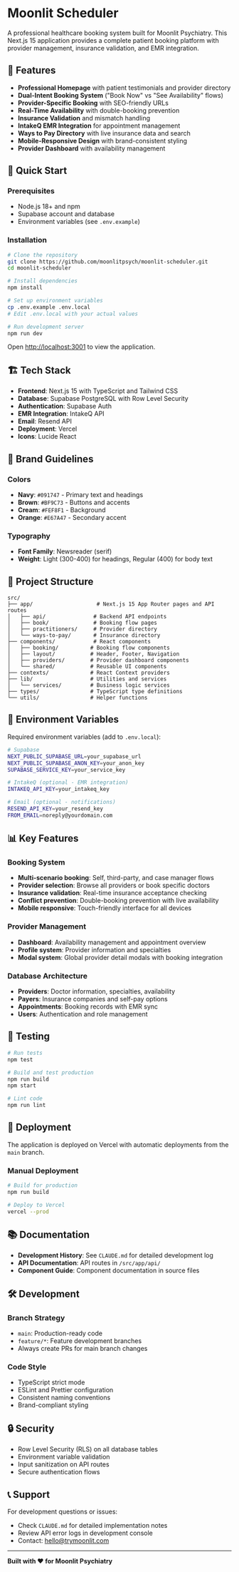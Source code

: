 # Moonlit Scheduler

A professional healthcare booking system built for Moonlit Psychiatry. This Next.js 15 application provides a complete patient booking platform with provider management, insurance validation, and EMR integration.

## 🌟 Features

- **Professional Homepage** with patient testimonials and provider directory
- **Dual-Intent Booking System** ("Book Now" vs "See Availability" flows)
- **Provider-Specific Booking** with SEO-friendly URLs
- **Real-Time Availability** with double-booking prevention
- **Insurance Validation** and mismatch handling
- **IntakeQ EMR Integration** for appointment management
- **Ways to Pay Directory** with live insurance data and search
- **Mobile-Responsive Design** with brand-consistent styling
- **Provider Dashboard** with availability management

## 🚀 Quick Start

### Prerequisites
- Node.js 18+ and npm
- Supabase account and database
- Environment variables (see `.env.example`)

### Installation

```bash
# Clone the repository
git clone https://github.com/moonlitpsych/moonlit-scheduler.git
cd moonlit-scheduler

# Install dependencies
npm install

# Set up environment variables
cp .env.example .env.local
# Edit .env.local with your actual values

# Run development server
npm run dev
```

Open [http://localhost:3001](http://localhost:3001) to view the application.

## 🏗️ Tech Stack

- **Frontend**: Next.js 15 with TypeScript and Tailwind CSS
- **Database**: Supabase PostgreSQL with Row Level Security
- **Authentication**: Supabase Auth
- **EMR Integration**: IntakeQ API
- **Email**: Resend API
- **Deployment**: Vercel
- **Icons**: Lucide React

## 🎨 Brand Guidelines

### Colors
- **Navy**: `#091747` - Primary text and headings
- **Brown**: `#BF9C73` - Buttons and accents  
- **Cream**: `#FEF8F1` - Background
- **Orange**: `#E67A47` - Secondary accent

### Typography
- **Font Family**: Newsreader (serif)
- **Weight**: Light (300-400) for headings, Regular (400) for body text

## 📁 Project Structure

```
src/
├── app/                    # Next.js 15 App Router pages and API routes
│   ├── api/               # Backend API endpoints
│   ├── book/              # Booking flow pages
│   ├── practitioners/     # Provider directory
│   └── ways-to-pay/       # Insurance directory
├── components/            # React components
│   ├── booking/          # Booking flow components
│   ├── layout/           # Header, Footer, Navigation
│   ├── providers/        # Provider dashboard components
│   └── shared/           # Reusable UI components
├── contexts/             # React Context providers
├── lib/                  # Utilities and services
│   └── services/         # Business logic services
├── types/                # TypeScript type definitions
└── utils/                # Helper functions
```

## 🔧 Environment Variables

Required environment variables (add to `.env.local`):

```bash
# Supabase
NEXT_PUBLIC_SUPABASE_URL=your_supabase_url
NEXT_PUBLIC_SUPABASE_ANON_KEY=your_anon_key
SUPABASE_SERVICE_KEY=your_service_key

# IntakeQ (optional - EMR integration)
INTAKEQ_API_KEY=your_intakeq_key

# Email (optional - notifications)
RESEND_API_KEY=your_resend_key
FROM_EMAIL=noreply@yourdomain.com
```

## 📊 Key Features

### Booking System
- **Multi-scenario booking**: Self, third-party, and case manager flows
- **Provider selection**: Browse all providers or book specific doctors
- **Insurance validation**: Real-time insurance acceptance checking
- **Conflict prevention**: Double-booking prevention with live availability
- **Mobile responsive**: Touch-friendly interface for all devices

### Provider Management
- **Dashboard**: Availability management and appointment overview
- **Profile system**: Provider information and specialties
- **Modal system**: Global provider detail modals with booking integration

### Database Architecture
- **Providers**: Doctor information, specialties, availability
- **Payers**: Insurance companies and self-pay options
- **Appointments**: Booking records with EMR sync
- **Users**: Authentication and role management

## 🧪 Testing

```bash
# Run tests
npm test

# Build and test production
npm run build
npm start

# Lint code
npm run lint
```

## 🚀 Deployment

The application is deployed on Vercel with automatic deployments from the `main` branch.

### Manual Deployment
```bash
# Build for production
npm run build

# Deploy to Vercel
vercel --prod
```

## 📚 Documentation

- **Development History**: See `CLAUDE.md` for detailed development log
- **API Documentation**: API routes in `/src/app/api/`
- **Component Guide**: Component documentation in source files

## 🛠️ Development

### Branch Strategy
- `main`: Production-ready code
- `feature/*`: Feature development branches
- Always create PRs for main branch changes

### Code Style
- TypeScript strict mode
- ESLint and Prettier configuration
- Consistent naming conventions
- Brand-compliant styling

## 🔒 Security

- Row Level Security (RLS) on all database tables
- Environment variable validation
- Input sanitization on API routes
- Secure authentication flows

## 📞 Support

For development questions or issues:
- Check `CLAUDE.md` for detailed implementation notes
- Review API error logs in development console
- Contact: hello@trymoonlit.com

---

**Built with ❤️ for Moonlit Psychiatry**